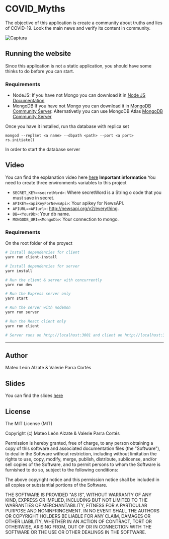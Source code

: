 # COVID_Myths

The objective of this application is create a community about truths and lies of COVID-19. Look the main news and verify its content in community.

![Captura](https://user-images.githubusercontent.com/32238112/81584831-e543b600-9378-11ea-8407-e82bb3601cc6.PNG)
## Running the website
Since this application is not a static application, you should have some thinks to do before you can start.
### Requirements
- NodeJS: If you have not Mongo you can download it in <a href="https://nodejs.org/es/download/"> Node JS Documentation</a>
- MongoDB If you have not Mongo you can download it in <a href="https://docs.mongodb.com/manual/installation/">MongoDB Community Server</a>. Alternativetly you can use MongoDB Atlas <a href="https://www.mongodb.com/cloud/atlas">MongoDB Community Server</a> 

Once you have it installed, run tha database with replica set
```
mongod --replSet <a name> --dbpath <path> --port <a port>
rs.initiate()
```
In order to start the database server

## Video

You can find the explanation video here <a href="https://www.youtube.com/watch?v=pB0MontNFWU&feature=youtu.be"> here</a>
**Important information**
You need to create three environments variables to this project
- `SECRET_KEY=<secretWord>`: Where secretWord is a String o code that you must save in secret.
- `APIKEY=<apiKeyForNewsApi>`: Your apikey for NewsAPI.
- `APIURL=<APIurl>`: http://newsapi.org/v2/everything.
- `DB=<YourDb>`: Your db name.
- `MONGODB_URI=<MongoDb>`: Your connection to mongo.

### Requirements
On the root folder of the proyect

```bash
# Install dependencies for client
yarn run client-install

# Install dependencies for server
yarn install

# Run the client & server with concurrently
yarn run dev

# Run the Express server only
yarn start

# Run the server with nodemon
yarn run server

# Run the React client only
yarn run client

# Server runs on http://localhost:3001 and client on http://localhost:3000
```

<hr>


## Author
Mateo León Alzate & Valerie Parra Cortés
## Slides

You can find the slides <a href="https://docs.google.com/presentation/d/1qRv7QFdo1gwH7MGQVuleUNMfcFiIYBns9jLgiCaOQbs/edit?usp=sharing"> here</a>

## License
The MIT License (MIT)

Copyright (c) Mateo León Alzate & Valerie Parra Cortés

Permission is hereby granted, free of charge, to any person obtaining a copy of this software and associated documentation files (the "Software"), to deal in the Software without restriction, including without limitation the rights to use, copy, modify, merge, publish, distribute, sublicense, and/or sell copies of the Software, and to permit persons to whom the Software is furnished to do so, subject to the following conditions:

The above copyright notice and this permission notice shall be included in all copies or substantial portions of the Software.

THE SOFTWARE IS PROVIDED "AS IS", WITHOUT WARRANTY OF ANY KIND, EXPRESS OR IMPLIED, INCLUDING BUT NOT LIMITED TO THE WARRANTIES OF MERCHANTABILITY, FITNESS FOR A PARTICULAR PURPOSE AND NONINFRINGEMENT. IN NO EVENT SHALL THE AUTHORS OR COPYRIGHT HOLDERS BE LIABLE FOR ANY CLAIM, DAMAGES OR OTHER LIABILITY, WHETHER IN AN ACTION OF CONTRACT, TORT OR OTHERWISE, ARISING FROM, OUT OF OR IN CONNECTION WITH THE SOFTWARE OR THE USE OR OTHER DEALINGS IN THE SOFTWARE.
